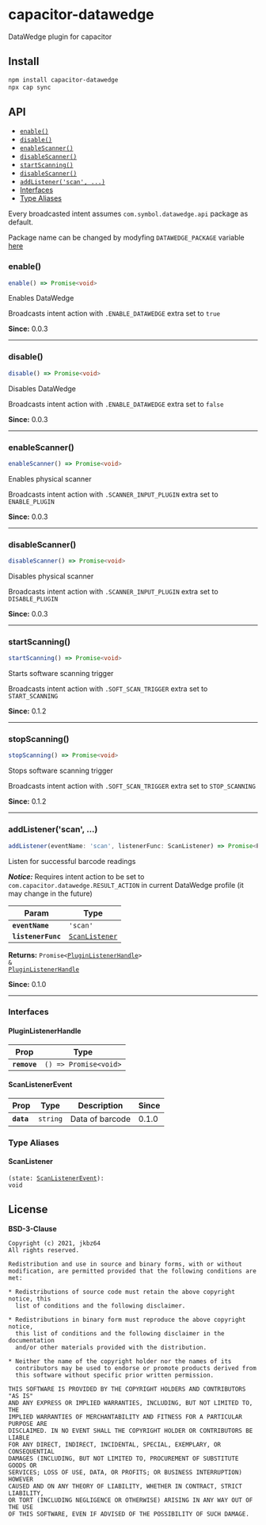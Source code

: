 # capacitor-datawedge

DataWedge plugin for capacitor

## Install

```bash
npm install capacitor-datawedge
npx cap sync
```

## API

<docgen-index>

* [`enable()`](#enable)
* [`disable()`](#disable)
* [`enableScanner()`](#enablescanner)
* [`disableScanner()`](#disablescanner)
* [`startScanning()`](#startscanning)
* [`disableScanner()`](#stopscanning)
* [`addListener('scan', ...)`](#addlistenerscan-)
* [Interfaces](#interfaces)
* [Type Aliases](#type-aliases)

</docgen-index>

Every broadcasted intent assumes `com.symbol.datawedge.api` package as default.

Package name can be changed by modyfing `DATAWEDGE_PACKAGE` variable [here](android/src/main/java/com/jkbz/capacitor/datawedge/DataWedge.java)

<docgen-api>
<!--Update the source file JSDoc comments and rerun docgen to update the docs below-->

### enable()

```typescript
enable() => Promise<void>
```

Enables DataWedge

Broadcasts intent action with `.ENABLE_DATAWEDGE` extra set to `true`

**Since:** 0.0.3

--------------------


### disable()

```typescript
disable() => Promise<void>
```

Disables DataWedge

Broadcasts intent action with `.ENABLE_DATAWEDGE` extra set to `false`

**Since:** 0.0.3

--------------------


### enableScanner()

```typescript
enableScanner() => Promise<void>
```

Enables physical scanner

Broadcasts intent action with `.SCANNER_INPUT_PLUGIN` extra set to `ENABLE_PLUGIN`

**Since:** 0.0.3

--------------------


### disableScanner()

```typescript
disableScanner() => Promise<void>
```

Disables physical scanner

Broadcasts intent action with `.SCANNER_INPUT_PLUGIN` extra set to `DISABLE_PLUGIN`

**Since:** 0.0.3

--------------------


### startScanning()

```typescript
startScanning() => Promise<void>
```

Starts software scanning trigger

Broadcasts intent action with `.SOFT_SCAN_TRIGGER` extra set to `START_SCANNING`

**Since:** 0.1.2

--------------------


### stopScanning()

```typescript
stopScanning() => Promise<void>
```

Stops software scanning trigger

Broadcasts intent action with `.SOFT_SCAN_TRIGGER` extra set to `STOP_SCANNING`

**Since:** 0.1.2

--------------------


### addListener('scan', ...)

```typescript
addListener(eventName: 'scan', listenerFunc: ScanListener) => Promise<PluginListenerHandle> & PluginListenerHandle
```

Listen for successful barcode readings

***Notice:*** Requires intent action to be set to `com.capacitor.datawedge.RESULT_ACTION` in current DataWedge profile (it may change in the future)

| Param              | Type                                                  |
| ------------------ | ----------------------------------------------------- |
| **`eventName`**    | <code>'scan'</code>                                   |
| **`listenerFunc`** | <code><a href="#scanlistener">ScanListener</a></code> |

**Returns:** <code>Promise&lt;<a href="#pluginlistenerhandle">PluginListenerHandle</a>&gt; & <a href="#pluginlistenerhandle">PluginListenerHandle</a></code>

**Since:** 0.1.0

--------------------


### Interfaces


#### PluginListenerHandle

| Prop         | Type                                      |
| ------------ | ----------------------------------------- |
| **`remove`** | <code>() =&gt; Promise&lt;void&gt;</code> |


#### ScanListenerEvent

| Prop       | Type                | Description     | Since |
| ---------- | ------------------- | --------------- | ----- |
| **`data`** | <code>string</code> | Data of barcode | 0.1.0 |


### Type Aliases


#### ScanListener

<code>(state: <a href="#scanlistenerevent">ScanListenerEvent</a>): void</code>

</docgen-api>

## License

**BSD-3-Clause**

```
Copyright (c) 2021, jkbz64
All rights reserved.

Redistribution and use in source and binary forms, with or without
modification, are permitted provided that the following conditions are met:

* Redistributions of source code must retain the above copyright notice, this
  list of conditions and the following disclaimer.

* Redistributions in binary form must reproduce the above copyright notice,
  this list of conditions and the following disclaimer in the documentation
  and/or other materials provided with the distribution.

* Neither the name of the copyright holder nor the names of its
  contributors may be used to endorse or promote products derived from
  this software without specific prior written permission.

THIS SOFTWARE IS PROVIDED BY THE COPYRIGHT HOLDERS AND CONTRIBUTORS "AS IS"
AND ANY EXPRESS OR IMPLIED WARRANTIES, INCLUDING, BUT NOT LIMITED TO, THE
IMPLIED WARRANTIES OF MERCHANTABILITY AND FITNESS FOR A PARTICULAR PURPOSE ARE
DISCLAIMED. IN NO EVENT SHALL THE COPYRIGHT HOLDER OR CONTRIBUTORS BE LIABLE
FOR ANY DIRECT, INDIRECT, INCIDENTAL, SPECIAL, EXEMPLARY, OR CONSEQUENTIAL
DAMAGES (INCLUDING, BUT NOT LIMITED TO, PROCUREMENT OF SUBSTITUTE GOODS OR
SERVICES; LOSS OF USE, DATA, OR PROFITS; OR BUSINESS INTERRUPTION) HOWEVER
CAUSED AND ON ANY THEORY OF LIABILITY, WHETHER IN CONTRACT, STRICT LIABILITY,
OR TORT (INCLUDING NEGLIGENCE OR OTHERWISE) ARISING IN ANY WAY OUT OF THE USE
OF THIS SOFTWARE, EVEN IF ADVISED OF THE POSSIBILITY OF SUCH DAMAGE.
```
